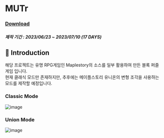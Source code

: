 # MUTr

### [Download](https://drive.google.com/file/d/1V8JaL6uLnclDvWK8qUljf9f-g7fp5G3z/view?usp=drive_link)

##### 

##### 제작 기간 : 2023/06/23 ~ 2023/07/10 (17 DAYS)

## 📖 Introduction

해당 프로젝트는 유명 RPG게임인 Maplestory의 소스를 일부 활용하여 만든 블록 퍼즐 게임 입니다.<br>
현재 클래식 모드만 존재하지만, 추후에는 메이플스토리 유니온의 변형 조각을 사용하는 모드를 제작할 예정입니다.


### Classic Mode

![image](https://lh3.googleusercontent.com/u/0/drive-viewer/AITFw-zTc5rOQDtAwGt5FjBlRJjdKFPLoVdrC6EG1OHzP57N_L1HeF3yAdmtNT2pmgsoM5xbcCqxIP8JqG2LyGinZU6C9jA1FQ=w2005-h1321)

### Union Mode

![image](https://lh3.googleusercontent.com/u/0/drive-viewer/AITFw-zBdE7CtL6bfgCAfd6YhEIIYkfPLEMSjSWJr_zZYnl_gXqbuMzRLqWRJSZ6-FPWUMmETVrzN0Q8k03Md2Mo3XGv9NFzyw=w2005-h1321)
